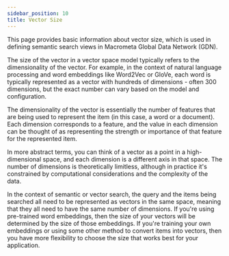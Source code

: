 ```yaml
---
sidebar_position: 10
title: Vector Size
---
```


This page provides basic information about vector size, which is used in defining semantic search views in Macrometa Global Data Network (GDN).

The size of the vector in a vector space model typically refers to the dimensionality of the vector. For example, in the context of natural language processing and word embeddings like Word2Vec or GloVe, each word is typically represented as a vector with hundreds of dimensions - often 300 dimensions, but the exact number can vary based on the model and configuration.

The dimensionality of the vector is essentially the number of features that are being used to represent the item (in this case, a word or a document). Each dimension corresponds to a feature, and the value in each dimension can be thought of as representing the strength or importance of that feature for the represented item.

In more abstract terms, you can think of a vector as a point in a high-dimensional space, and each dimension is a different axis in that space. The number of dimensions is theoretically limitless, although in practice it's constrained by computational considerations and the complexity of the data.

In the context of semantic or vector search, the query and the items being searched all need to be represented as vectors in the same space, meaning that they all need to have the same number of dimensions. If you're using pre-trained word embeddings, then the size of your vectors will be determined by the size of those embeddings. If you're training your own embeddings or using some other method to convert items into vectors, then you have more flexibility to choose the size that works best for your application.

